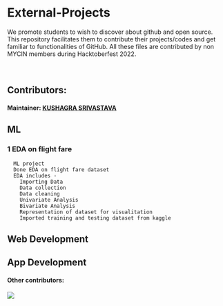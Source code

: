 # External-Projects
We promote students to wish to discover about github and open source. This repository facilitates them to contribute their projects/codes and get familiar to functionalities of GitHub. All these files are contributed by non MYCIN members during Hacktoberfest 2022.
<br><br><br>
## Contributors:
#### Maintainer: <a href="github.com/kushagrathisside"><b>KUSHAGRA SRIVASTAVA</b></a>
## ML
### 1 EDA on flight fare
      ML project
      Done EDA on flight fare dataset
      EDA includes - 
        Importing Data
        Data collection
        Data cleaning
        Univariate Analysis
        Bivariate Analysis
        Representation of dataset for visualitation
        Imported training and testing dataset from kaggle 
## Web Development
## App Development
#### Other contributors:
<a href="https://github.com/MYCIN-AI-Club/External-Projects/graphs/contributors">
  <img src="https://contrib.rocks/image?repo=MYCIN-AI-Club/External-Projects" />
</a>
